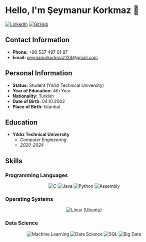 # Hello, I'm Şeymanur Korkmaz 👋

[![LinkedIn](https://img.shields.io/badge/LinkedIn-seymanur--korkmaz-blue)](https://www.linkedin.com/in/seymanur-korkmaz/)
[![GitHub](https://img.shields.io/badge/GitHub-seymaakorkmaz-lightgrey)](https://github.com/seymaakorkmaz)

## Contact Information
- **Phone:** +90 537 497 01 87
- **Email:** seymanurkorkmaz123@gmail.com

## Personal Information
- **Status:** Student (Yıldız Technical University)
- **Year of Education:** 4th Year
- **Nationality:** Turkish
- **Date of Birth:** 04.10.2002
- **Place of Birth:** Istanbul

## Education
- **Yıldız Technical University**
  - *Computer Engineering*
  - *2020-2024*

## Skills

### Programming Languages
<div align="center">
  <img src="https://img.icons8.com/color/48/000000/c-programming.png" alt="C" title="C"/> 
  <img src="https://img.icons8.com/color/48/000000/java-coffee-cup-logo.png" alt="Java" title="Java"/>
  <img src="https://img.icons8.com/color/48/000000/python.png" alt="Python" title="Python"/>
  <img src="https://img.icons8.com/color/48/000000/assembly.png" alt="Assembly" title="Assembly"/>
</div>

### Operating Systems
<div align="center">
  <img src="https://img.icons8.com/color/48/000000/linux.png" alt="Linux (Ubuntu)" title="Linux (Ubuntu)"/>
</div>

### Data Science
<div align="center">
  <img src="https://img.icons8.com/color/48/000000/machine-learning.png" alt="Machine Learning" title="Machine Learning"/>
  <img src="https://img.icons8.com/fluent/48/000000/science.png" alt="Data Science" title="Data Science"/>
  <img src="https://img.icons8.com/fluent/48/000000/sql.png" alt="SQL" title="SQL"/>
  <img src="https://img.icons8.com/color/48/000000/big-data.png" alt="Big Data" title="Big Data"/>
</div>

